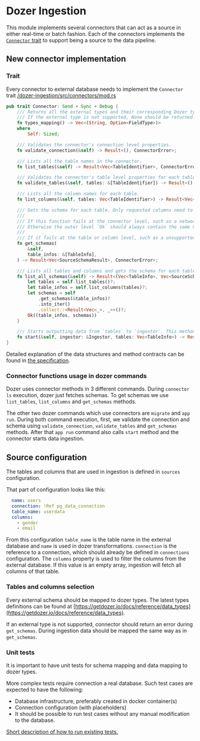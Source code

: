 # Dozer Ingestion

This module implements several connectors that can act as a source in either real-time or batch fashion.
Each of the connectors implements the [`Connector` trait](https://github.com/getdozer/dozer/blob/main/dozer-ingestion/src/connectors/mod.rs) to support being a source to the data pipeline.

## New connector implementation

### Trait

Every connector to external database needs to implement the `Connector` trait [/dozer-ingestion/src/connectors/mod.rs](https://github.com/getdozer/dozer/blob/main/dozer-ingestion/src/connectors/mod.rs)

```rust
pub trait Connector: Send + Sync + Debug {
    /// Returns all the external types and their corresponding Dozer types.
    /// If the external type is not supported, None should be returned.
    fn types_mapping() -> Vec<(String, Option<FieldType>)>
    where
        Self: Sized;

    /// Validates the connector's connection level properties.
    fn validate_connection(&self) -> Result<(), ConnectorError>;

    /// Lists all the table names in the connector.
    fn list_tables(&self) -> Result<Vec<TableIdentifier>, ConnectorError>;

    /// Validates the connector's table level properties for each table.
    fn validate_tables(&self, tables: &[TableIdentifier]) -> Result<(), ConnectorError>;

    /// Lists all the column names for each table.
    fn list_columns(&self, tables: Vec<TableIdentifier>) -> Result<Vec<TableInfo>, ConnectorError>;

    /// Gets the schema for each table. Only requested columns need to be mapped.
    ///
    /// If this function fails at the connector level, such as a network error, it should return a outer level `Err`.
    /// Otherwise the outer level `Ok` should always contain the same number of elements as `table_infos`.
    ///
    /// If it fails at the table or column level, such as a unsupported data type, one of the elements should be `Err`.
    fn get_schemas(
        &self,
        table_infos: &[TableInfo],
    ) -> Result<Vec<SourceSchemaResult>, ConnectorError>;

    /// Lists all tables and columns and gets the schema for each table.
    fn list_all_schemas(&self) -> Result<(Vec<TableInfo>, Vec<SourceSchema>), ConnectorError> {
        let tables = self.list_tables()?;
        let table_infos = self.list_columns(tables)?;
        let schemas = self
            .get_schemas(&table_infos)?
            .into_iter()
            .collect::<Result<Vec<_>, _>>()?;
        Ok((table_infos, schemas))
    }

    /// Starts outputting data from `tables` to `ingestor`. This method should never return unless there is an unrecoverable error.
    fn start(&self, ingestor: &Ingestor, tables: Vec<TableInfo>) -> Result<(), ConnectorError>;
}
```

Detailed explanation of the data structures and method contracts can be found in [the specification](./SPEC.md).

### Connector functions usage in dozer commands

Dozer uses connector methods in 3 different commands. During `connector ls` execution, dozer just fetches schemas. To get schemas we use `list_tables`, `list_columns` and `get_schemas` methods.

The other two dozer commands which use connectors are `migrate` and `app run`. During both command execution, first, we validate the connection and schema using `validate_connection`, `validate_tables` and `get_schemas` methods. After that `app run` command also calls `start` method and the connector starts data ingestion.

## Source configuration

The tables and columns that are used in ingestion is defined in  `sources`  configuration.

That part of configuration looks like this:

```yaml
  name: users
  connection: !Ref pg_data_connection
  table_name: userdata      
  columns:
    - gender        
    - email  
```

From this configuration `table_name` is the table name in the external database and `name` is used in dozer transformations. `connection` is the reference to a connection, which should already be defined in `connections`  configuration. The `columns` property is used to filter the columns from the external database. If this value is an empty array, ingestion will fetch all columns of that table.

### Tables and columns selection

Every external schema should be mapped to dozer types. The latest types definitions can be found at [https://getdozer.io/docs/reference/data_types](https://getdozer.io/docs/reference/data_types).

If an external type is not supported, connector should return an error during `get_schemas`. During ingestion data should be mapped the same way as in `get_schemas`.

### Unit tests

It is important to have unit tests for schema mapping and data mapping to dozer types.

More complex tests require connection a real database. Such test cases are expected to have the following:

* Database infrastructure, preferably created in docker container(s)
* Connection configuration (with placeholders)
* It should be possible to run test cases without any manual modification to the database.

[Short description of how to run existing tests.](src/tests/README.md)
